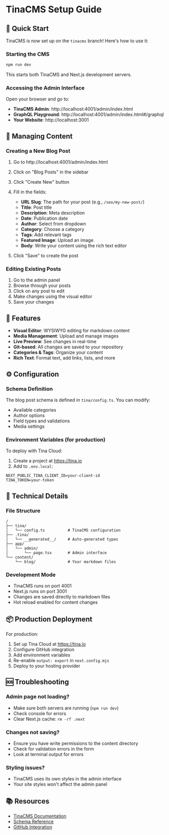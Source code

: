# TinaCMS Setup Guide

## 🚀 Quick Start

TinaCMS is now set up on the `tinacms` branch! Here's how to use it:

### Starting the CMS

```bash
npm run dev
```

This starts both TinaCMS and Next.js development servers.

### Accessing the Admin Interface

Open your browser and go to:
- **TinaCMS Admin**: http://localhost:4001/admin/index.html
- **GraphQL Playground**: http://localhost:4001/admin/index.html#/graphql
- **Your Website**: http://localhost:3001

## 📝 Managing Content

### Creating a New Blog Post

1. Go to http://localhost:4001/admin/index.html
2. Click on "Blog Posts" in the sidebar
3. Click "Create New" button
4. Fill in the fields:
   - **URL Slug**: The path for your post (e.g., `/seo/my-new-post/`)
   - **Title**: Post title
   - **Description**: Meta description
   - **Date**: Publication date
   - **Author**: Select from dropdown
   - **Category**: Choose a category
   - **Tags**: Add relevant tags
   - **Featured Image**: Upload an image
   - **Body**: Write your content using the rich text editor

5. Click "Save" to create the post

### Editing Existing Posts

1. Go to the admin panel
2. Browse through your posts
3. Click on any post to edit
4. Make changes using the visual editor
5. Save your changes

## 🎨 Features

- **Visual Editor**: WYSIWYG editing for markdown content
- **Media Management**: Upload and manage images
- **Live Preview**: See changes in real-time
- **Git-based**: All changes are saved to your repository
- **Categories & Tags**: Organize your content
- **Rich Text**: Format text, add links, lists, and more

## ⚙️ Configuration

### Schema Definition

The blog post schema is defined in `tina/config.ts`. You can modify:
- Available categories
- Author options
- Field types and validations
- Media settings

### Environment Variables (for production)

To deploy with Tina Cloud:

1. Create a project at https://tina.io
2. Add to `.env.local`:
```
NEXT_PUBLIC_TINA_CLIENT_ID=your-client-id
TINA_TOKEN=your-token
```

## 🔧 Technical Details

### File Structure
```
/
├── tina/
│   └── config.ts          # TinaCMS configuration
├── .tina/
│   └── __generated__/     # Auto-generated types
├── app/
│   └── admin/
│       └── page.tsx       # Admin interface
└── content/
    └── blog/              # Your markdown files
```

### Development Mode

- TinaCMS runs on port 4001
- Next.js runs on port 3001
- Changes are saved directly to markdown files
- Hot reload enabled for content changes

## 📦 Production Deployment

For production:

1. Set up Tina Cloud at https://tina.io
2. Configure GitHub integration
3. Add environment variables
4. Re-enable `output: export` in `next.config.mjs`
5. Deploy to your hosting provider

## 🆘 Troubleshooting

### Admin page not loading?
- Make sure both servers are running (`npm run dev`)
- Check console for errors
- Clear Next.js cache: `rm -rf .next`

### Changes not saving?
- Ensure you have write permissions to the content directory
- Check for validation errors in the form
- Look at terminal output for errors

### Styling issues?
- TinaCMS uses its own styles in the admin interface
- Your site styles won't affect the admin panel

## 📚 Resources

- [TinaCMS Documentation](https://tina.io/docs/)
- [Schema Reference](https://tina.io/docs/schema/)
- [GitHub Integration](https://tina.io/docs/tina-cloud/dashboard/github-backed/)